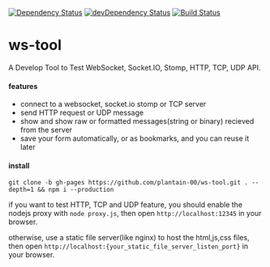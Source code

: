 [![Dependency Status](https://david-dm.org/plantain-00/ws-tool.svg)](https://david-dm.org/plantain-00/ws-tool)
[![devDependency Status](https://david-dm.org/plantain-00/ws-tool/dev-status.svg)](https://david-dm.org/plantain-00/ws-tool#info=devDependencies)
[![Build Status](https://travis-ci.org/plantain-00/ws-tool.svg?branch=master)](https://travis-ci.org/plantain-00/ws-tool)

# ws-tool

A Develop Tool to Test WebSocket, Socket.IO, Stomp, HTTP, TCP, UDP API.

#### features

+ connect to a websocket, socket.io stomp or TCP server
+ send HTTP request or UDP message
+ show and show raw or formatted messages(string or binary) recieved from the server
+ save your form automatically, or as bookmarks, and you can reuse it later

#### install

`git clone -b gh-pages https://github.com/plantain-00/ws-tool.git . --depth=1 && npm i --production`

if you want to test HTTP, TCP and UDP feature, you should enable the nodejs proxy with `node proxy.js`, then open `http://localhost:12345` in your browser.

otherwise, use a static file server(like nginx) to host the html,js,css files, then open `http://localhost:{your_static_file_server_listen_port}` in your browser.
